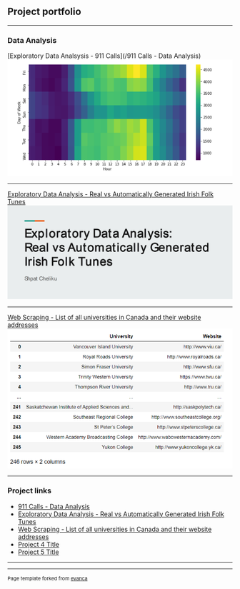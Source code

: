 ## Project portfolio

---

### Data Analysis 

[Exploratory Data Analsysis - 911 Calls](/911 Calls - Data Analysis)
<img src="images/911.PNG?raw=true"/>

---
[Exploratory Data Analysis - Real vs Automatically Generated Irish Folk Tunes](/pdf/music_classification.pdf)
<img src="images/music_classification.png?raw=true"/>

---
[Web Scraping - List of all universities in Canada and their website addresses](/web_scraping_universities)
<img src="images/universities.PNG?raw=true"/>

---

### Project links

- [911 Calls - Data Analysis](https://github.com/ShpatCheliku/911_calls)
- [Exploratory Data Analysis - Real vs Automatically Generated Irish Folk Tunes](https://github.com/ShpatCheliku/smt)
- [Web Scraping - List of all universities in Canada and their website addresses](https://github.com/ShpatCheliku/web_scraping)
- [Project 4 Title](http://example.com/)
- [Project 5 Title](http://example.com/)

---




---
<p style="font-size:11px">Page template forked from <a href="https://github.com/evanca/quick-portfolio">evanca</a></p>
<!-- Remove above link if you don't want to attibute -->
